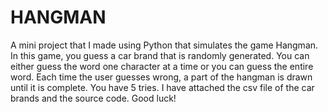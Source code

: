 
# HANGMAN
A mini project that I made using Python that simulates the game Hangman.
In this game, you guess a car brand that is randomly generated. You can either guess the word one character at a time or you can guess the entire word. Each time the user guesses wrong, a part of the hangman is drawn until it is complete. 
You have 5 tries. 
I have attached the csv file of the car brands and the source code.
Good luck!

